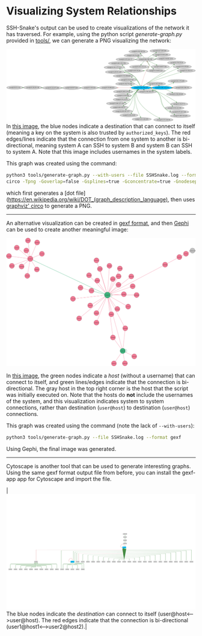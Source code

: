 # Visualizing System Relationships


SSH-Snake's output can be used to create visualizations of the network it has traversed. For example, using the python script _generate-graph.py_ provided in [tools/](tools/), we can generate a PNG visualizing the network:

![A graph visualizing the relation between systems using SSH](tools/SSH-Snake-dot-circo.png)
In [this image](tools/SSH-Snake-dot-circo.png), the blue nodes indicate a destination that can connect to itself (meaning a key on the system is also trusted by `authorized_keys`). The red edges/lines indicate that the connection from one system to another is bi-directional, meaning system A can SSH to system B and system B can SSH to system A. Note that this image includes usernames in the system labels.

This graph was created using the command:

```bash
python3 tools/generate-graph.py --with-users --file SSHSnake.log --format dot
circo -Tpng -Goverlap=false -Gsplines=true -Gconcentrate=true -Gnodesep=0.1 -Goverlap=false SSHSnake_dot_file.dot -o SSH-Snake-dot-circo.png
```

which first generates a [dot file](https://en.wikipedia.org/wiki/DOT_(graph_description_language), then uses [graphviz' circo](https://graphviz.org/docs/layouts/circo/) to generate a PNG.

---

An alternative visualization can be created in [gexf format](https://gexf.net/), and then [Gephi](https://gephi.org/users/download/) can be used to create another meaningful image:

![A graph visualizing the relation between systems using SSH](tools/SSH-Snake-Gephi.svg)

In [this image](tools/SSH-Snake-Gephi.svg), the green nodes indicate a _host_ (without a username) that can connect to itself, and green lines/edges indicate that the connection is bi-directional. The gray host in the top right corner is the host that the script was initially executed on. Note that the hosts do __not__ include the usernames of the system, and this visualization indicates system to system connections, rather than destination (`user@host`) to destination (`user@host`) connections.

This graph was created using the command (note the lack of `--with-users`):

```bash
python3 tools/generate-graph.py --file SSHSnake.log --format gexf
```

Using Gephi, the final image was generated.

---

Cytoscape is another tool that can be used to generate interesting graphs. Using the same gexf format output file from before, you can install the gexf-app app for Cytoscape and import the file.

|![A graph visualizing the relation between systems using SSH](tools/SSH-Snake-CytoScape.svg)The blue nodes indicate the _destination_ can connect to itself (user@host<-->user@host). The red edges indicate that the connection is bi-directional (user1@host1<-->user2@host2).|


